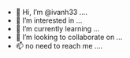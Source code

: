 - 👋 Hi, I’m @ivanh33 ....
- 👀 I’m interested in ...
- 🌱 I’m currently learning ...
- 💞️ I’m looking to collaborate on ...
- 📫 no need to reach me ....
<!---
ivanh33/ivanh33 is a ✨ special ✨ repository because its `README.md` (this file) appears on your GitHub profile.
You can click the Preview link to take a look at your changes.
--->
